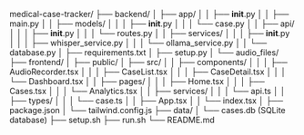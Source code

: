 medical-case-tracker/
├── backend/
│   ├── app/
│   │   ├── __init__.py
│   │   ├── main.py
│   │   ├── models/
│   │   │   ├── __init__.py
│   │   │   └── case.py
│   │   ├── api/
│   │   │   ├── __init__.py
│   │   │   └── routes.py
│   │   ├── services/
│   │   │   ├── __init__.py
│   │   │   ├── whisper_service.py
│   │   │   └── ollama_service.py
│   │   └── database.py
│   ├── requirements.txt
│   ├── setup.py
│   └── audio_files/
├── frontend/
│   ├── public/
│   ├── src/
│   │   ├── components/
│   │   │   ├── AudioRecorder.tsx
│   │   │   ├── CaseList.tsx
│   │   │   ├── CaseDetail.tsx
│   │   │   └── Dashboard.tsx
│   │   ├── pages/
│   │   │   ├── Home.tsx
│   │   │   ├── Cases.tsx
│   │   │   └── Analytics.tsx
│   │   ├── services/
│   │   │   └── api.ts
│   │   ├── types/
│   │   │   └── case.ts
│   │   ├── App.tsx
│   │   └── index.tsx
│   ├── package.json
│   └── tailwind.config.js
├── data/
│   └── cases.db (SQLite database)
├── setup.sh
├── run.sh
└── README.md
